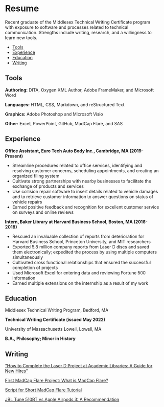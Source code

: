 # Resume
Recent graduate of the Middlesex Technical Writing Certificate program with exposure to software and processes related to technical communication. Strengths include writing, research, and a willingness to learn new tools.

- [Tools](#tools)
- [Experience](#experience)
- [Education](#education)
- [Writing](#writing)

## Tools
**Authoring:** DITA, Oxygen XML Author, Adobe FrameMaker, and Microsoft Word

**Languages:** HTML, CSS, Markdown, and reStructured Text

**Graphics:** Adobe Photoshop and Microsoft Visio

**Other:** Excel, PowerPoint, GitHub, MadCap Flare, and SAS

## Experience
**Office Assistant, Euro Tech Auto Body Inc., Cambridge, MA (2019- Present)**
- Streamline procedures related to office services, identifying and resolving customer concerns, scheduling appointments, and creating an organized filing system
-	Cultivate strong partnerships with nearby businesses to facilitate the exchange of products and services
-	Use collision repair software to insert details related to vehicle damages and to retrieve customer information to answer questions on status of vehicle repairs
- Earned positive feedback and recognition for excellent customer service on surveys and online reviews

**Intern, Baker Library at Harvard Business School, Boston, MA (2016- 2018)**
-	Rescued an invaluable collection of reports from deterioration for Harvard Business School, Princeton University, and MIT researchers
-	Exported 5.8 million company reports from Laser D discs and saved them electronically; expedited the process by using multiple computers simultaneously
-	Cultivated cross functional relationships that ensured the successful completion of projects
-	Used Microsoft Excel for entering data and reviewing Fortune 500 information
-	Earned multiple extensions on the internship as a result of my work

## Education
Middlesex Technical Writing Program, Bedford, MA

**Technical Writing Certificate (issued May 2022)**

University of Massachusetts Lowell, Lowell, MA  

**B.A., Philosophy; Minor in History**

## Writing

["How to Complete the Laser D Project at Academic Libraries: A Guide for New Hires"](https://github.com/juliomadridmcc/Julio-Madrid/files/8744655/Final.Project.on.Laser.D.docx)

[First MadCap Flare Project: What is MadCap Flare?](https://github.com/juliomadridmcc/Julio-Madrid/files/8744658/MadCap.Project-.JM.zip)

[Script for Short MadCap Flare Tutorial](https://github.com/juliomadridmcc/Julio-Madrid/files/8744662/Week.14.Homework-.MadCap.Flare.Script-.Julio.Madrid.docx)

[JBL Tune 510BT vs Apple Airpods 3: A Recommendation](https://github.com/juliomadridmcc/Julio-Madrid/files/8744673/JBL.Tune.510BT.vs.Apple.Airpods.A3.1.docx)
